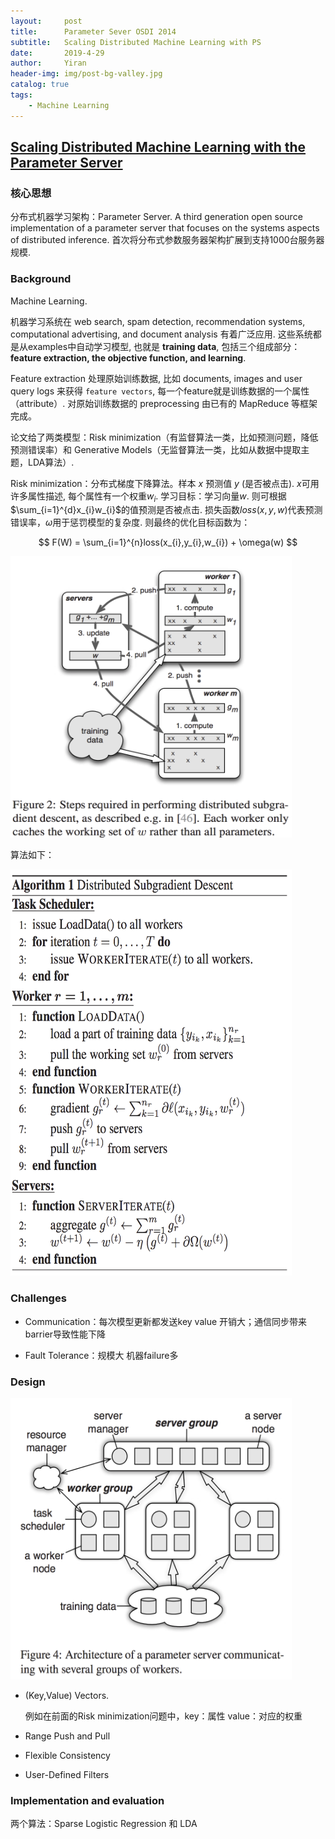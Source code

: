 ```yaml
---
layout:     post
title:      Parameter Sever OSDI 2014
subtitle:   Scaling Distributed Machine Learning with PS
date:       2019-4-29
author:     Yiran
header-img: img/post-bg-valley.jpg
catalog: true
tags:
    - Machine Learning
---
```


## [Scaling Distributed Machine Learning with the Parameter Server](https://www.usenix.org/system/files/conference/osdi14/osdi14-paper-li_mu.pdf)
### 核心思想 

分布式机器学习架构：Parameter Server. A third generation open source implementation of a parameter server that focuses on the systems aspects of distributed inference.
首次将分布式参数服务器架构扩展到支持1000台服务器规模.

### Background 
Machine Learning.

机器学习系统在 web search, spam detection, recommendation systems, computational advertising, and document analysis 有着广泛应用. 这些系统都是从examples中自动学习模型, 也就是 **training data**, 包括三个组成部分：**feature extraction, the objective function, and learning**. 

Feature extraction 处理原始训练数据, 比如 documents, images and user query logs 来获得 ```feature vectors```, 每一个feature就是训练数据的一个属性 （attribute）. 对原始训练数据的 preprocessing 由已有的 MapReduce 等框架完成。

论文给了两类模型：Risk minimization（有监督算法一类，比如预测问题，降低预测错误率）和 Generative Models（无监督算法一类，比如从数据中提取主题，LDA算法）.

Risk minimization：分布式梯度下降算法。样本 $x$ 预测值 $y$ (是否被点击). $x$可用许多属性描述, 每个属性有一个权重$w_{i}$. 学习目标：学习向量$w$. 则可根据$\sum_{i=1}^{d}x_{i}w_{i}$的值预测是否被点击. 损失函数$loss(x,y,w)$代表预测错误率，$\omega$用于惩罚模型的复杂度. 则最终的优化目标函数为：

$$
F(W) = \sum_{i=1}^{n}loss(x_{i},y_{i},w_{i}) + \omega(w)
$$

<img width="450" height="450" src="/img/post-PS-1.png"/>

算法如下：

<img width="450" height="650" src="/img/post-PS-2.png"/>



### Challenges

- Communication：每次模型更新都发送key value 开销大；通信同步带来barrier导致性能下降

- Fault Tolerance：规模大 机器failure多



### Design

<img width="450" height="450" src="/img/post-PS-3.png"/>

- (Key,Value) Vectors.

   例如在前面的Risk minimization问题中，key：属性 value：对应的权重
-  Range Push and Pull
   
   
-  Flexible Consistency
 
   
-  User-Defined Filters





### Implementation and evaluation

两个算法：Sparse Logistic Regression 和 LDA



